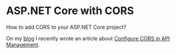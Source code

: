 # ASP.NET Core with CORS
How to add CORS to your ASP.NET Core project?

On my [blog](https://www.puresourcecode.com/) I recently wrote an article about [Configure CORS in API Management](https://www.puresourcecode.com/tools/azure-tools/configure-cors-in-api-management/).

